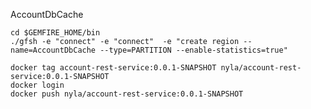
AccountDbCache



```shell
cd $GEMFIRE_HOME/bin
./gfsh -e "connect" -e "connect"  -e "create region --name=AccountDbCache --type=PARTITION --enable-statistics=true"
```



```shell script
docker tag account-rest-service:0.0.1-SNAPSHOT nyla/account-rest-service:0.0.1-SNAPSHOT 
docker login
docker push nyla/account-rest-service:0.0.1-SNAPSHOT
```